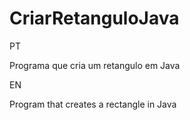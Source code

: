 # CriarRetanguloJava

PT

Programa que cria um retangulo em Java

EN

Program that creates a rectangle in Java
